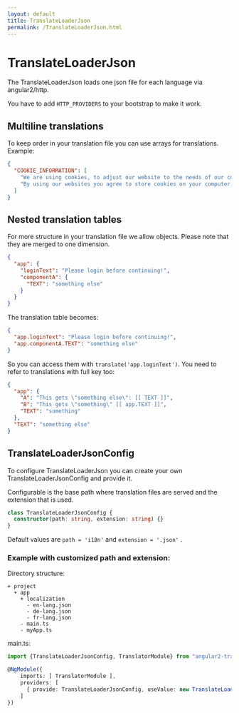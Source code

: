```yaml
---
layout: default
title: TranslateLoaderJson
permalink: /TranslateLoaderJson.html
---
```

# TranslateLoaderJson

The TranslateLoaderJson loads one json file for each language via angular2/http.

You have to add `HTTP_PROVIDERS` to your bootstrap to make it work.

## Multiline translations

To keep order in your translation file you can use arrays for translations. Example:

```json
{
  "COOKIE_INFORMATION": [
    "We are using cookies, to adjust our website to the needs of our customers.",
    "By using our websites you agree to store cookies on your computer, tablet or smartphone."
  ]
}
```

## Nested translation tables

For more structure in your translation file we allow objects. Please note that they are merged to one dimension.

```json
{
  "app": {
    "loginText": "Please login before continuing!",
    "componentA": {
      "TEXT": "something else"
    }
  }
}
```

The translation table becomes:

```json
{
  "app.loginText": "Please login before continuing!",
  "app.componentA.TEXT": "something else"
}
```

So you can access them with `translate('app.loginText')`. You need to refer to translations with full key too:

```json
{
  "app": {
    "A": "This gets \"something else\": [[ TEXT ]]",
    "B": "This gets \"something\" [[ app.TEXT ]]",
    "TEXT": "something"
  },
  "TEXT": "something else"
}
```

## TranslateLoaderJsonConfig

To configure TranslateLoaderJson you can create your own TranslateLoaderJsonConfig and provide it.

Configurable is the base path where translation files are served and the extension that is used.

```ts
class TranslateLoaderJsonConfig {
  constructor(path: string, extension: string) {}
}
```

Default values are `path = 'i18n'` and `extension = '.json'` .

### Example with customized path and extension:
Directory structure:

```
+ project
  + app
    + localization
      - en-lang.json
      - de-lang.json
      - fr-lang.json
    - main.ts
    - myApp.ts
```

main.ts:

```ts
import {TranslateLoaderJsonConfig, TranslatorModule} from "angular2-translator";

@NgModule({
    imports: [ TranslatorModule ],
    providers: [
      { provide: TranslateLoaderJsonConfig, useValue: new TranslateLoaderJsonConfig('app/localization', '-lang.json') },
    ]
})
```
